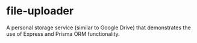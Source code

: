 # file-uploader
A personal storage service (similar to Google Drive) that demonstrates the use of Express and Prisma ORM functionality.

